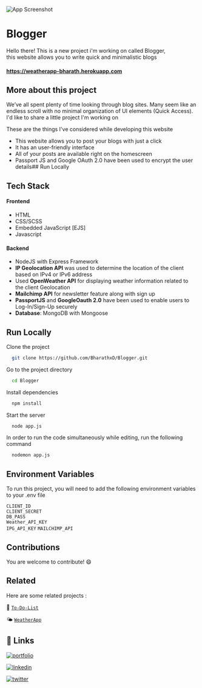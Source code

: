 


![App Screenshot](https://i.postimg.cc/hvFScvBv/Screenshot-2022-08-15-at-12-36-02-AM.png)

# Blogger

Hello there! This is a new project i'm working on called Blogger,  
this website allows you to write quick and minimalistic blogs

#### https://weatherapp-bharath.herokuapp.com
## More about this project

We’ve all spent plenty of time looking through blog sites. Many seem like an endless scroll with no minimal organization of UI elements (Quick Access).  
I'd like to share a little project I'm working on

These are the things I've considered while developing this website 

- This website allows you to post your blogs with just a click
- It has an user-friendly interface
- All of your posts are available right on the homescreen
- Passport JS and Google OAuth 2.0 have been used to encrypt the user details## Run Locally

## Tech Stack

#### Frontend

- HTML
- CSS/SCSS
- Embedded JavaScript [EJS]
- Javascript

#### Backend 

- NodeJS with Express Framework
- **IP Geolocation API** was used to determine the location of the client based on IPv4 or IPv6 address
- Used **OpenWeather API** for displaying weather information related to the client Geolocation
- **Mailchimp API** for newsletter feature along with sign up
- **PassportJS** and **GoogleOauth 2.0** have been used to enable users to Log-In/Sign-Up securely 
- **Database**: MongoDB with Mongoose


## Run Locally

Clone the project

```bash
  git clone https://github.com/BharathxD/Blogger.git
```

Go to the project directory

```bash
  cd Blogger
```

Install dependencies

```bash
  npm install
```

Start the server

```bash
  node app.js
```

In order to run the code simultaneously while editing, run the following command

```bash
  nodemon app.js
```


## Environment Variables

To run this project, you will need to add the following environment variables to your .env file

`CLIENT_ID`  
`CLIENT_SECRET`  
`DB_PASS`    
`Weather_API_KEY`   
`IPG_API_KEY` 
`MAILCHIMP_API` 

## Contributions

You are welcome to contribute! 😄
## Related

Here are some related projects :

📝 [`To-Do-List`](https://github.com/BharathxD/To-Do-List) 

🌤 [`WeatherApp`](https://github.com/BharathxD/Blogger) 


## 🔗 Links
[![portfolio](https://img.shields.io/badge/my_portfolio-000?style=for-the-badge&logo=ko-fi&logoColor=white)](https://bharathxd.github.io/Portfolio/)

[![linkedin](https://img.shields.io/badge/linkedin-0A66C2?style=for-the-badge&logo=linkedin&logoColor=white)](https://www.linkedin.com/in/bharath-lakshman-9a9898239/)

[![twitter](https://img.shields.io/badge/twitter-1DA1F2?style=for-the-badge&logo=twitter&logoColor=white)](https://twitter.com/Bharath_uwu)

